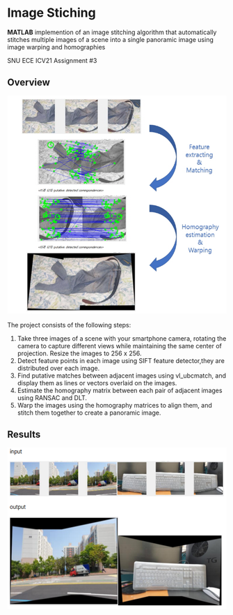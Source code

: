 # Image Stiching
**MATLAB** implemention of an image stitching algorithm that automatically stitches multiple images of a scene into a single panoramic image using image warping and homographies

SNU ECE ICV21 Assignment #3

## Overview
<img src="src/overview.jpg" height="500">

The project consists of the following steps:
1. Take three images of a scene with your smartphone camera, rotating the camera to capture different views while maintaining the same center of projection. Resize the images to 256 x 256.
2. Detect feature points in each image using SIFT feature detector,they are distributed over each image.
3. Find putative matches between adjacent images using vl_ubcmatch, and display them as lines or vectors overlaid on the images.
4. Estimate the homography matrix between each pair of adjacent images using RANSAC and DLT.
5. Warp the images using the homography matrices to align them, and stitch them together to create a panoramic image.


## Results
<img src="src/extra_result.png" height="370">
